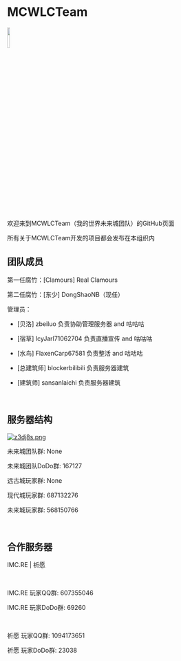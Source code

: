 # MCWLCTeam
<img src="https://github.com/MCWLCServer/WLCServer/blob/main/wlc.png?raw=true" width=11% /><br><p>
欢迎来到MCWLCTeam（我的世界未来城团队）的GitHub页面<br><p>
所有关于MCWLCTeam开发的项目都会发布在本组织内<br><p>

## 团队成员
第一任腐竹：[Clamours] Real Clamours<br><p>
第二任腐竹：[东少] DongShaoNB（现任）<br><p>
管理员：<br><p>
  - [贝洛] zbeiluo  负责协助管理服务器 and 咕咕咕<br><p>
  - [宿草] IcyJarl71062704  负责直播宣传 and 咕咕咕<br><p>
  - [水鸟] FlaxenCarp67581 负责整活 and 咕咕咕<br><p>
  - [总建筑师] blockerbilibili 负责服务器建筑<br><p>
  - [建筑师] sansanlaichi 负责服务器建筑<br><p>
<br><p>
## 服务器结构
<a href="https://imgse.com/i/z3dj8s"><img src="https://s1.ax1x.com/2022/11/22/z3dj8s.md.png" alt="z3dj8s.png" border="0" /></a>
<br><p>
未来城团队群: None<br><p>
未来城团队DoDo群: 167127<br><p>
远古城玩家群: None<br><p>
现代城玩家群: 687132276<br><p>
未来城玩家群: 568150766<br><p>
<br><p>
## 合作服务器
IMC.RE | 祈愿<br><p>
<br><p>
IMC.RE 玩家QQ群: 607355046<br><p>
IMC.RE 玩家DoDo群: 69260<br><p>
<br><p>
祈愿 玩家QQ群: 1094173651<br><p>
祈愿 玩家DoDo群: 23038<br><p>
